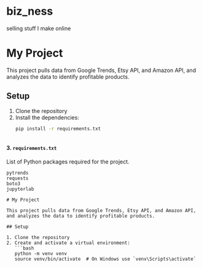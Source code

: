 # biz_ness
selling stuff I make online


# My Project

This project pulls data from Google Trends, Etsy API, and Amazon API, and analyzes the data to identify profitable products.

## Setup

1. Clone the repository
2. Install the dependencies:
   ```bash
   pip install -r requirements.txt



#### 3. `requirements.txt`
List of Python packages required for the project.

```plaintext
pytrends
requests
boto3
jupyterlab

# My Project

This project pulls data from Google Trends, Etsy API, and Amazon API, and analyzes the data to identify profitable products.

## Setup

1. Clone the repository
2. Create and activate a virtual environment:
   ```bash
   python -m venv venv
   source venv/bin/activate  # On Windows use `venv\Scripts\activate`



